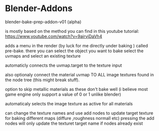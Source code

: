 # Blender-Addons

blender-bake-prep-addon-v01 (alpha)

is mostly based on the method you can find in this youtube tutorial:
https://www.youtube.com/watch?v=9airvjDaVh4

adds a menu in the render (by luck for me directly under baking )
called pre-bake.
there you can select the object you want to bake 
select the uvmaps and select an existing texture 

automaticly connects the uvmap.target to the texture input 

also optionaly connect the material uvmap TO ALL  image textures found in the node tree (this might break stuff).

option to skip metallic materials as these don't bake well (i believe most game engine only support a value of 0 or 1 unlike blender)

automaticaly selects the image texture as active for all materials

can change the texture names and use add nodes to update target texture for baking different maps (diffure ,roughness normall etc) 
pressing the add nodes will only update the texturet target name if nodes already exist
